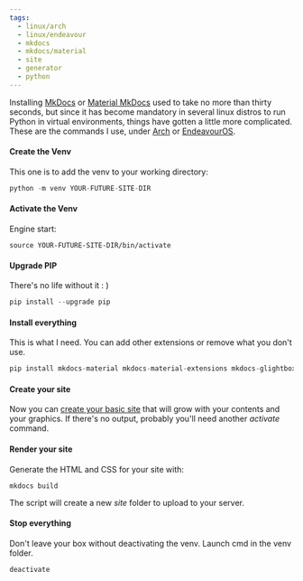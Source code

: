 ```yaml
---
tags:
  - linux/arch
  - linux/endeavour
  - mkdocs
  - mkdocs/material
  - site
  - generator
  - python
---
```

Installing [MkDocs](https://www.mkdocs.org/) or [Material MkDocs](https://squidfunk.github.io/mkdocs-material/) used to take no more than thirty seconds, but since it has become mandatory in several linux distros to run Python in virtual environments, things have gotten a little more complicated. These are the commands I use, under [Arch](https://archlinux.org/) or [EndeavourOS](https://endeavouros.com/).

#### Create the Venv

This one is to add the venv to your working directory:

```python
python -m venv YOUR-FUTURE-SITE-DIR
```

#### Activate the Venv

Engine start:

```shell
source YOUR-FUTURE-SITE-DIR/bin/activate
```

#### Upgrade PIP

There's no life without it : )

```python
pip install --upgrade pip
``` 

#### Install everything

This is what I need. You can add other extensions or remove what you don't use.

```python
pip install mkdocs-material mkdocs-material-extensions mkdocs-glightbox Pillow cairosvg
``` 

#### Create your site

Now you can [create your basic site](https://squidfunk.github.io/mkdocs-material/creating-your-site/) that will grow with your contents and your graphics. If there's no output, probably you'll need another _activate_ command.


#### Render your site

Generate the HTML and CSS for your site with:

```shell
mkdocs build
```

The script will create a new _site_ folder to upload to your server.

#### Stop everything

Don't leave your box without deactivating the venv. Launch cmd in the venv folder.

```shell
deactivate
```